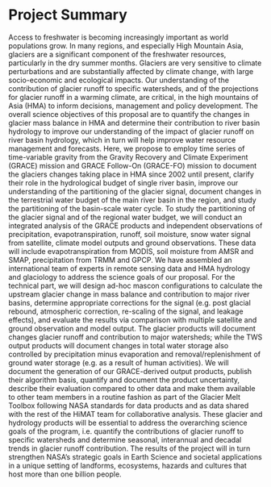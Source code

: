 # Project Summary

Access to freshwater is becoming increasingly important as world populations grow. In many regions, and especially High Mountain Asia, glaciers are a significant component of the freshwater resources, particularly in the dry summer months. Glaciers are very sensitive to climate perturbations and are substantially affected by climate change, with large socio-economic and ecological impacts. Our understanding of the contribution of glacier runoff to specific watersheds, and of the projections for glacier runoff in a warming climate, are critical, in the high mountains of Asia (HMA) to inform decisions, management and policy development.
The overall science objectives of this proposal are to quantify the changes in glacier mass balance in HMA and determine their contribution to river basin hydrology to improve our understanding of the impact of glacier runoff on river basin hydrology, which in turn will help improve water resource management and forecasts. 
Here, we propose to employ time series of time-variable gravity from the Gravity Recovery and Climate Experiment (GRACE) mission and GRACE Follow-On (GRACE-FO) mission to document the glaciers changes taking place in HMA since 2002 until present, clarify their role in the hydrological budget of single river basin, improve our understanding of the partitioning of the glacier signal, document changes in the terrestrial water budget of the main river basin in the region, and study the partitioning of the basin-scale water cycle.
To study the partitioning of the glacier signal and of the regional water budget, we will conduct an integrated analysis of the GRACE products and independent observations of precipitation, evapotranspiration, runoff, soil moisture, snow water signal from satellite, climate model outputs and ground observations. These data will include evapotranspiration from MODIS, soil moisture from AMSR and SMAP, precipitation from TRMM and GPCP.
We have assembled an international team of experts in remote sensing data and HMA hydrology and glaciology to address the science goals of our proposal. For the technical part, we will design ad-hoc mascon configurations to calculate the upstream glacier change in mass balance and contribution to major river basins, determine appropriate corrections for the signal (e.g. post glacial rebound, atmospheric correction, re-scaling of the signal, and leakage effects), and evaluate the results via comparison with multiple satellite and ground observation and model output. The glacier products will document changes glacier runoff and contribution to major watersheds; while the TWS output products will document changes in total water storage also controlled by precipitation minus evaporation and removal/replenishment of ground water storage (e.g. as a result of human activities). We will document the generation of our GRACE-derived output products, publish their algorithm basis, quantify and document the product uncertainty, describe their evaluation compared to other data and make them available to other team members in a routine fashion as part of the Glacier Melt Toolbox following NASA standards for data products and as data shared with the rest of the HiMAT team for collaborative analysis. These glacier and hydrology products will be essential to address the overarching science goals of the program, i.e. quantify the contributions of glacier runoff to specific watersheds and determine seasonal, interannual and decadal trends in glacier runoff contribution. The results of the project will in turn strengthen NASA’s strategic goals in Earth Science and societal applications in a unique setting of landforms, ecosystems, hazards and cultures that host more than one billion people.
